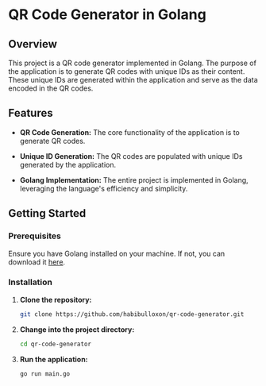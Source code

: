 # QR Code Generator in Golang

## Overview

This project is a QR code generator implemented in Golang. The purpose of the application is to generate QR codes with unique IDs as their content. These unique IDs are generated within the application and serve as the data encoded in the QR codes.

## Features

- **QR Code Generation:** The core functionality of the application is to generate QR codes.

- **Unique ID Generation:** The QR codes are populated with unique IDs generated by the application.

- **Golang Implementation:** The entire project is implemented in Golang, leveraging the language's efficiency and simplicity.

## Getting Started

### Prerequisites

Ensure you have Golang installed on your machine. If not, you can download it [here](https://golang.org/dl/).

### Installation

1. **Clone the repository:**

   ```bash
   git clone https://github.com/habibulloxon/qr-code-generator.git

2. **Change into the project directory:**

   ```bash
   cd qr-code-generator

3. **Run the application:**

   ```bash
   go run main.go
